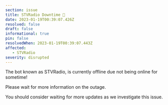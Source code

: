 ```yaml
---
section: issue
title: STVRadio Downtime 🔻
date: 2023-01-19T00:39:07.426Z
resolved: false
draft: false
informational: true
pin: false
resolvedWhen: 2023-01-19T00:39:07.443Z
affected: 
   - STVRadio
severity: disrupted
---
```

The bot known as STVRadio, is currently offline due not being online for sometime!

Please wait for more information on the outage.

You should consider waiting for more updates as we investigate this issue.